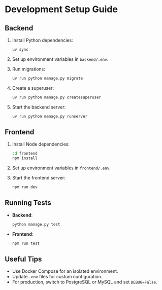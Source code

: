 # Development Setup Guide

## Backend

1. Install Python dependencies:
   ```bash
   uv sync
   ```

2. Set up environment variables in `backend/.env`.

3. Run migrations:
   ```bash
   uv run python manage.py migrate
   ```

4. Create a superuser:
   ```bash
   uv run python manage.py createsuperuser
   ```

5. Start the backend server:
   ```bash
   uv run python manage.py runserver
   ```

## Frontend

1. Install Node dependencies:
   ```bash
   cd frontend
   npm install
   ```

2. Set up environment variables in `frontend/.env`.

3. Start the frontend server:
   ```bash
   npm run dev
   ```

## Running Tests

- **Backend**:
  ```bash
  python manage.py test
  ```
- **Frontend**:
  ```bash
  npm run test
  ```

## Useful Tips

- Use Docker Compose for an isolated environment.
- Update `.env` files for custom configuration.
- For production, switch to PostgreSQL or MySQL and set `DEBUG=False`.
